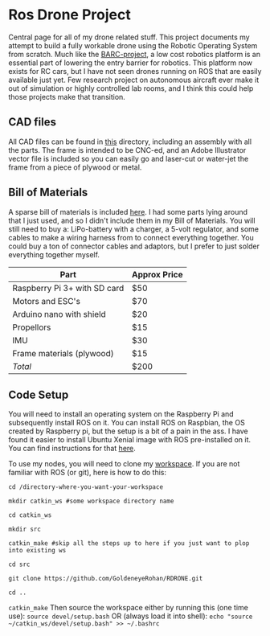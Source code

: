 # Ros Drone Project
Central page for all of my drone related stuff. This project documents my attempt to build a fully workable drone using the Robotic Operating System from scratch. Much like the [BARC-project](http://www.barc-project.com/), a low cost robotics platform is an essential part of lowering the entry barrier for robotics. This platform now exists for RC cars, but I have not seen drones running on ROS that are easily available just yet. Few research project on autonomous aircraft ever make it out of simulation or highly controlled lab rooms, and I think this could help those projects make that transition.
## CAD files
All CAD files can be found in [this](/CADs) directory, including an assembly with all the parts. The frame is intended to be CNC-ed, and an Adobe Illustrator vector file is included so you can easily go and laser-cut or water-jet the frame from a piece of plywood or metal.

## Bill of Materials
A sparse bill of materials is included [here](/Parts). I had some parts lying around that I just used, and so I didn't include them in my Bill of Materials. You will still need to buy a: LiPo-battery with a charger, a 5-volt regulator, and some cables to make a wiring harness from to connect everything together. You could buy a ton of connector cables and adaptors, but I prefer to just solder everything together myself. 

|Part|Approx Price|
|---|---|
|Raspberry Pi 3+ with SD card | $50|
|Motors and ESC's| $70|
|Arduino nano with shield| $20|
|Propellors|$15|
|IMU|$30|
|Frame materials (plywood)| $15|
|*Total*|$200|

## Code Setup
You will need to install an operating system on the Raspberry Pi and subsequently install ROS on it. You can install ROS on Raspbian, the OS created by Raspberry pi, but the setup is a bit of a pain in the ass. I have found it easier to install Ubuntu Xenial image with ROS pre-installed on it. You can find instructions for that [here](https://downloads.ubiquityrobotics.com/pi.html). 

To use my nodes, you will need to clone my [workspace](https://github.com/GoldeneyeRohan/RDRONE). If you are not familiar with ROS (or git), here is how to do this:

`cd /directory-where-you-want-your-workspace`

`mkdir catkin_ws #some workspace directory name`

`cd catkin_ws`

`mkdir src`

`catkin_make #skip all the steps up to here if you just want to plop into existing ws`

`cd src`

`git clone https://github.com/GoldeneyeRohan/RDRONE.git`

`cd ..`

`catkin_make`
Then source the workspace either by running this (one time use):
`source devel/setup.bash`
OR (always load it into shell): 
`echo "source ~/catkin_ws/devel/setup.bash" >> ~/.bashrc`


